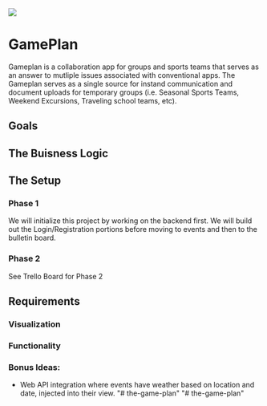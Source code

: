 <img class="img-responsive" src="https://images.unsplash.com/photo-1512758017271-d7b84c2113f1?ixlib=rb-1.2.1&auto=format&fit=crop&w=1350&q=80">

# GamePlan

Gameplan is a collaboration app for groups and sports teams that serves as an answer to mutliple issues associated with conventional apps. The Gameplan serves as a single source for instand communication and document uploads for temporary groups (i.e. Seasonal Sports Teams, Weekend Excursions, Traveling school teams, etc).

## Goals


## The Buisness Logic



## The Setup



### Phase 1

We will initialize this project by working on the backend first. We will build out the Login/Registration portions before moving to events and then to the bulletin board.

### Phase 2

See Trello Board for Phase 2

## Requirements

### Visualization



### Functionality



### Bonus Ideas:
- Web API integration where events have weather based on location and date, injected into their view. 
"# the-game-plan" 
"# the-game-plan" 
